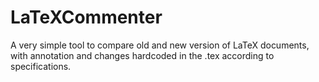 # LaTeXCommenter

A very simple tool to compare old and new version of LaTeX documents, with annotation and changes hardcoded in the .tex according to specifications.


 